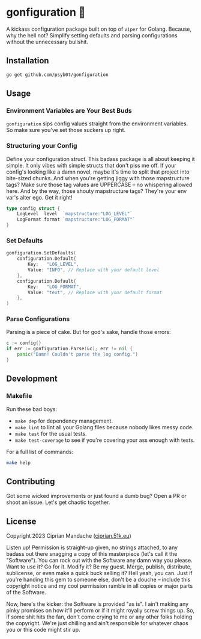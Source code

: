 # gonfiguration 🔧

A kickass configuration package built on top of `viper` for Golang. Because, why the hell not? Simplify setting defaults and parsing configurations without the unnecessary bullshit.

## Installation

```bash
go get github.com/psyb0t/gonfiguration
```

## Usage

### Environment Variables are Your Best Buds

`gonfiguration` sips config values straight from the environment variables. So make sure you've set those suckers up right.

### Structuring your Config

Define your configuration struct. This badass package is all about keeping it simple. It only vibes with simple structs that don't piss me off. If your config's looking like a damn novel, maybe it's time to split that project into bite-sized chunks. And when you're getting jiggy with those mapstructure tags? Make sure those tag values are UPPERCASE – no whispering allowed here. And by the way, those shouty mapstructure tags? They're your env var's alter ego. Get it right!

```go
type config struct {
	LogLevel  level  `mapstructure:"LOG_LEVEL"`
	LogFormat format `mapstructure:"LOG_FORMAT"`
}
```

### Set Defaults

```go
gonfiguration.SetDefaults(
	configuration.Default{
		Key:   "LOG_LEVEL",
		Value: "INFO", // Replace with your default level
	},
	configuration.Default{
		Key:   "LOG_FORMAT",
		Value: "text", // Replace with your default format
	},
)
```

### Parse Configurations

Parsing is a piece of cake. But for god's sake, handle those errors:

```go
c := config{}
if err := gonfiguration.Parse(&c); err != nil {
	panic("Damn! Couldn't parse the log config.")
}
```

## Development

### Makefile

Run these bad boys:

- `make dep` for dependency management.
- `make lint` to lint all your Golang files because nobody likes messy code.
- `make test` for the usual tests.
- `make test-coverage` to see if you're covering your ass enough with tests.

For a full list of commands:

```bash
make help
```

## Contributing

Got some wicked improvements or just found a dumb bug? Open a PR or shoot an issue. Let's get chaotic together.

## License

Copyright 2023 Ciprian Mandache ([ciprian.51k.eu](https://ciprian.51k.eu))

Listen up! Permission is straight-up given, no strings attached, to any badass out there snagging a copy of this masterpiece (let's call it the "Software"). You can rock out with the Software any damn way you please. Want to use it? Go for it. Modify it? Be my guest. Merge, publish, distribute, sublicense, or even make a quick buck selling it? Hell yeah, you can. Just if you're handing this gem to someone else, don't be a douche – include this copyright notice and my cool permission ramble in all copies or major parts of the Software.

Now, here's the kicker: the Software is provided "as is". I ain't making any pinky promises on how it'll perform or if it might royally screw things up. So, if some shit hits the fan, don't come crying to me or any other folks holding the copyright. We're just chilling and ain't responsible for whatever chaos you or this code might stir up.
